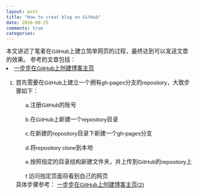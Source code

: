 ```yaml
---
layout: post
title: "How to creat blog on GitHub"
date: 2016-08-25
comments: true
categories:
---
```


<head>
	<meta http-equiv="Content-Type" content="text/html; charset=utf-8" />
	<style type="text/css">
	#customers
	  {
	  font-family:"Trebuchet MS", Arial, Helvetica, sans-serif;
	  width:100%;
	  text-align:left;
	  font-size:1.1em;
	  line-height:150%;
	  }
	</style>
</head>

<div class="css-full-post-content js-full-post-content" id="customers">
本文讲述了笔者在GitHub上建立简单网页的过程，最终达到可以发送文章的效果。
参考的文章包括：
<li><a href="http://www.pchou.info/ssgithubPage/2013-01-03-build-github-blog-page-01.html"> 一步步在GitHub上创建博客主页</a></li>

<ol>
<li>首先需要在GitHub上建立一个拥有gh-pages分支的repository，大致步骤如下：</li>
	<ul>a.注册GitHub的账号</ul>
	<ul>b.在GitHub上新建一个repository目录</ul>
	<ul>c.在新建的repository目录下新建一个gh-pages分支</ul>
	<ul>d.将repository clone到本地</ul>
	<ul>e.按照指定的目录结构新建文件夹，并上传到GitHub的repository上</ul>
	<ul>f.访问指定页面将看到自己的网页</ul>
具体步骤参考：
<a href="http://www.pchou.info/ssgithubPage/2013-01-05-build-github-blog-page-02.html"> 一步步在GitHub上创建博客主页(2)</a>

</ol>
</div>